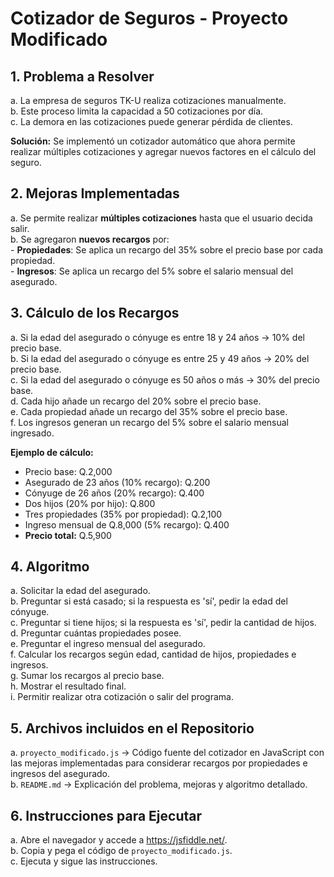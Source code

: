 # Cotizador de Seguros - Proyecto Modificado

## 1. Problema a Resolver  
   a. La empresa de seguros TK-U realiza cotizaciones manualmente.  
   b. Este proceso limita la capacidad a 50 cotizaciones por día.  
   c. La demora en las cotizaciones puede generar pérdida de clientes.  

   **Solución:** Se implementó un cotizador automático que ahora permite realizar múltiples cotizaciones y agregar nuevos factores en el cálculo del seguro.  

## 2. Mejoras Implementadas  
   a. Se permite realizar **múltiples cotizaciones** hasta que el usuario decida salir.  
   b. Se agregaron **nuevos recargos** por:  
      - **Propiedades**: Se aplica un recargo del 35% sobre el precio base por cada propiedad.  
      - **Ingresos**: Se aplica un recargo del 5% sobre el salario mensual del asegurado.  

## 3. Cálculo de los Recargos  
   a. Si la edad del asegurado o cónyuge es entre 18 y 24 años → 10% del precio base.  
   b. Si la edad del asegurado o cónyuge es entre 25 y 49 años → 20% del precio base.  
   c. Si la edad del asegurado o cónyuge es 50 años o más → 30% del precio base.  
   d. Cada hijo añade un recargo del 20% sobre el precio base.  
   e. Cada propiedad añade un recargo del 35% sobre el precio base.  
   f. Los ingresos generan un recargo del 5% sobre el salario mensual ingresado.  

   **Ejemplo de cálculo:**  
   - Precio base: Q.2,000  
   - Asegurado de 23 años (10% recargo): Q.200  
   - Cónyuge de 26 años (20% recargo): Q.400  
   - Dos hijos (20% por hijo): Q.800  
   - Tres propiedades (35% por propiedad): Q.2,100  
   - Ingreso mensual de Q.8,000 (5% recargo): Q.400  
   - **Precio total:** Q.5,900  

## 4. Algoritmo  
   a. Solicitar la edad del asegurado.  
   b. Preguntar si está casado; si la respuesta es 'sí', pedir la edad del cónyuge.  
   c. Preguntar si tiene hijos; si la respuesta es 'sí', pedir la cantidad de hijos.  
   d. Preguntar cuántas propiedades posee.  
   e. Preguntar el ingreso mensual del asegurado.  
   f. Calcular los recargos según edad, cantidad de hijos, propiedades e ingresos.  
   g. Sumar los recargos al precio base.  
   h. Mostrar el resultado final.  
   i. Permitir realizar otra cotización o salir del programa.  

## 5. Archivos incluidos en el Repositorio  
   a. `proyecto_modificado.js` → Código fuente del cotizador en JavaScript con las mejoras implementadas para considerar recargos por propiedades e ingresos del asegurado.  
   b. `README.md` → Explicación del problema, mejoras y algoritmo detallado.  

## 6. Instrucciones para Ejecutar  
   a. Abre el navegador y accede a https://jsfiddle.net/.  
   b. Copia y pega el código de `proyecto_modificado.js`.  
   c. Ejecuta y sigue las instrucciones.  
